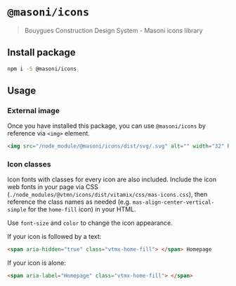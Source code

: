 # `@masoni/icons`

> Bouygues Construction Design System - Masoni icons library

## Install package

```sh
npm i -S @masoni/icons
```

## Usage

### External image
Once you have installed this package, you can use `@masoni/icons` by reference via `<img>` element.

```html
<img src="/node_module/@masoni/icons/dist/svg/.svg" alt="" width="32" height="32" />
```
### Icon classes
Icon fonts with classes for every icon are also included. Include the icon web fonts in your page via CSS (`./node_modules/@vtmn/icons/dist/vitamix/css/mas-icons.css`), then reference the class names as needed (e.g. `mas-align-center-vertical-simple` for the `home-fill` icon) in your HTML.

Use `font-size` and `color` to change the icon appearance.

If your icon is followed by a text:

```html
<span aria-hidden="true" class="vtmx-home-fill"> </span> Homepage
```

If your icon is alone:

```html
<span aria-label="Homepage" class="vtmx-home-fill"> </span>